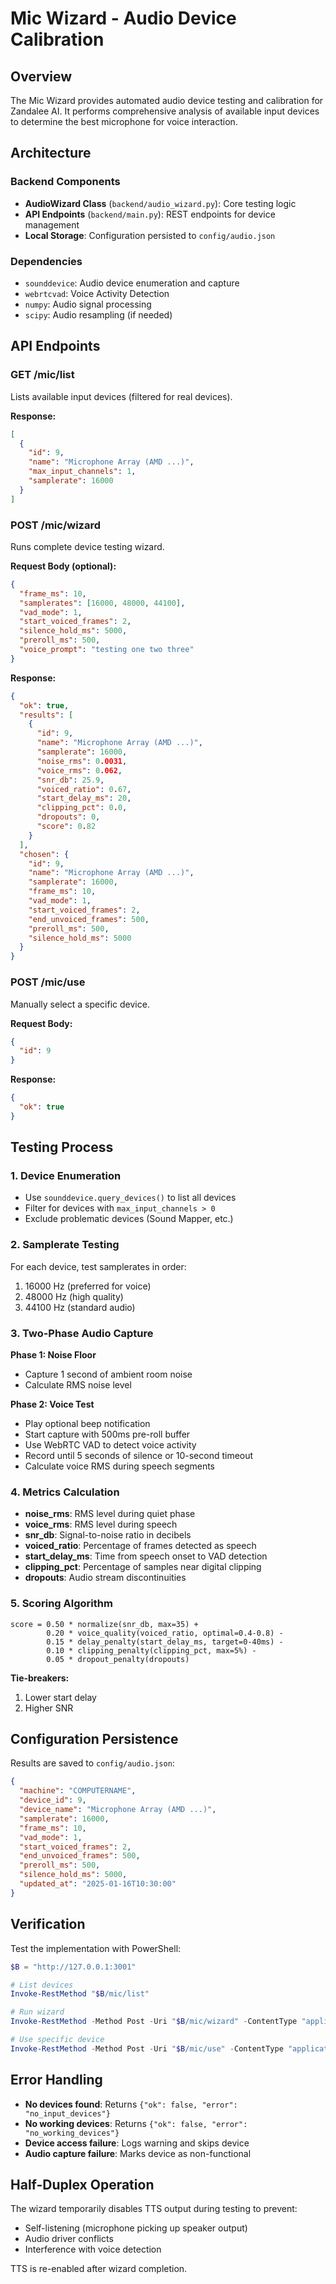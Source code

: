 
# Mic Wizard - Audio Device Calibration

## Overview

The Mic Wizard provides automated audio device testing and calibration for Zandalee AI. It performs comprehensive analysis of available input devices to determine the best microphone for voice interaction.

## Architecture

### Backend Components

- **AudioWizard Class** (`backend/audio_wizard.py`): Core testing logic
- **API Endpoints** (`backend/main.py`): REST endpoints for device management
- **Local Storage**: Configuration persisted to `config/audio.json`

### Dependencies

- `sounddevice`: Audio device enumeration and capture  
- `webrtcvad`: Voice Activity Detection
- `numpy`: Audio signal processing
- `scipy`: Audio resampling (if needed)

## API Endpoints

### GET /mic/list
Lists available input devices (filtered for real devices).

**Response:**
```json
[
  {
    "id": 9,
    "name": "Microphone Array (AMD ...)",
    "max_input_channels": 1,
    "samplerate": 16000
  }
]
```

### POST /mic/wizard
Runs complete device testing wizard.

**Request Body (optional):**
```json
{
  "frame_ms": 10,
  "samplerates": [16000, 48000, 44100],
  "vad_mode": 1,
  "start_voiced_frames": 2,
  "silence_hold_ms": 5000,
  "preroll_ms": 500,
  "voice_prompt": "testing one two three"
}
```

**Response:**
```json
{
  "ok": true,
  "results": [
    {
      "id": 9,
      "name": "Microphone Array (AMD ...)",
      "samplerate": 16000,
      "noise_rms": 0.0031,
      "voice_rms": 0.062,
      "snr_db": 25.9,
      "voiced_ratio": 0.67,
      "start_delay_ms": 20,
      "clipping_pct": 0.0,
      "dropouts": 0,
      "score": 0.82
    }
  ],
  "chosen": {
    "id": 9,
    "name": "Microphone Array (AMD ...)",
    "samplerate": 16000,
    "frame_ms": 10,
    "vad_mode": 1,
    "start_voiced_frames": 2,
    "end_unvoiced_frames": 500,
    "preroll_ms": 500,
    "silence_hold_ms": 5000
  }
}
```

### POST /mic/use
Manually select a specific device.

**Request Body:**
```json
{
  "id": 9
}
```

**Response:**
```json
{
  "ok": true
}
```

## Testing Process

### 1. Device Enumeration
- Use `sounddevice.query_devices()` to list all devices
- Filter for devices with `max_input_channels > 0`
- Exclude problematic devices (Sound Mapper, etc.)

### 2. Samplerate Testing
For each device, test samplerates in order:
1. 16000 Hz (preferred for voice)
2. 48000 Hz (high quality)
3. 44100 Hz (standard audio)

### 3. Two-Phase Audio Capture

**Phase 1: Noise Floor**
- Capture 1 second of ambient room noise
- Calculate RMS noise level

**Phase 2: Voice Test**
- Play optional beep notification
- Start capture with 500ms pre-roll buffer
- Use WebRTC VAD to detect voice activity
- Record until 5 seconds of silence or 10-second timeout
- Calculate voice RMS during speech segments

### 4. Metrics Calculation

- **noise_rms**: RMS level during quiet phase
- **voice_rms**: RMS level during speech
- **snr_db**: Signal-to-noise ratio in decibels
- **voiced_ratio**: Percentage of frames detected as speech
- **start_delay_ms**: Time from speech onset to VAD detection
- **clipping_pct**: Percentage of samples near digital clipping
- **dropouts**: Audio stream discontinuities

### 5. Scoring Algorithm

```
score = 0.50 * normalize(snr_db, max=35) +
        0.20 * voice_quality(voiced_ratio, optimal=0.4-0.8) -
        0.15 * delay_penalty(start_delay_ms, target=0-40ms) -
        0.10 * clipping_penalty(clipping_pct, max=5%) -
        0.05 * dropout_penalty(dropouts)
```

**Tie-breakers:**
1. Lower start delay
2. Higher SNR

## Configuration Persistence

Results are saved to `config/audio.json`:

```json
{
  "machine": "COMPUTERNAME",
  "device_id": 9,
  "device_name": "Microphone Array (AMD ...)",
  "samplerate": 16000,
  "frame_ms": 10,
  "vad_mode": 1,
  "start_voiced_frames": 2,
  "end_unvoiced_frames": 500,
  "preroll_ms": 500,
  "silence_hold_ms": 5000,
  "updated_at": "2025-01-16T10:30:00"
}
```

## Verification

Test the implementation with PowerShell:

```powershell
$B = "http://127.0.0.1:3001"

# List devices
Invoke-RestMethod "$B/mic/list"

# Run wizard
Invoke-RestMethod -Method Post -Uri "$B/mic/wizard" -ContentType "application/json" -Body (@{} | ConvertTo-Json)

# Use specific device
Invoke-RestMethod -Method Post -Uri "$B/mic/use" -ContentType "application/json" -Body (@{ id=9 } | ConvertTo-Json)
```

## Error Handling

- **No devices found**: Returns `{"ok": false, "error": "no_input_devices"}`
- **No working devices**: Returns `{"ok": false, "error": "no_working_devices"}`
- **Device access failure**: Logs warning and skips device
- **Audio capture failure**: Marks device as non-functional

## Half-Duplex Operation

The wizard temporarily disables TTS output during testing to prevent:
- Self-listening (microphone picking up speaker output)
- Audio driver conflicts
- Interference with voice detection

TTS is re-enabled after wizard completion.
